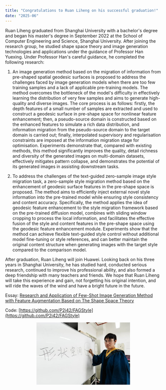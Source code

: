 ```yaml
---
title: "Congratulations to Ruan Liheng on his successful graduation!"
date: "2025-06"
---
```


Ruan Liheng graduated from Shanghai University with a bachelor's degree and began his master's degree in September 2022 at the School of Computer Engineering and Science, Shanghai University. After joining the research group, he studied shape space theory and image generation technologies and applications under the guidance of Professor Han Yuexing. Under Professor Han's careful guidance, he completed the following research:

1. An image generation method based on the migration of information from pre-shaped spatial geodesic surfaces is proposed to address the challenges faced by image generation models when there are too few training samples and a lack of applicable pre-training models. The method overcomes the bottleneck of the model's difficulty in effectively learning the distribution of very few samples and aims to generate high-quality and diverse images. The core process is as follows: firstly, the depth features of a small number of samples are extracted and used to construct a geodesic surface in pre-shape space for nonlinear feature enhancement; then, a pseudo-source domain is constructed based on the enhanced features to simulate a rich data distribution, and information migration from the pseudo-source domain to the target domain is carried out; finally, interpolated supervisory and regularisation constraints are imposed at the information migration stage for optimisation. Experiments demonstrate that, compared with existing methods, this method significantly improves the quality, detail richness and diversity of the generated images on multi-domain datasets, effectively mitigates pattern collapse, and demonstrates the potential of its generated images in assisting downstream tasks.

2. To address the challenges of the text-guided zero-sample image style migration task, a zero-sample style migration method based on the enhancement of geodesic surface features in the pre-shape space is proposed. The method aims to efficiently inject external novel style information into the pre-trained model while ensuring style consistency and content accuracy. Specifically, the method applies the idea of geodesic feature enhancement to the style migration framework based on the pre-trained diffusion model, combines with sliding window cropping to process the local information, and facilitates the effective fusion of the style and content features in the pre-shape space using the geodesic feature enhancement module. Experiments show that the method can achieve flexible text-guided style control without additional model fine-tuning or style references, and can better maintain the original content structure when generating images with the target style compared to the comparison model.

After graduation, Ruan Liheng will join Huawei. Looking back on his three years in Shanghai University, he has studied hard, conducted serious research, continued to improve his professional ability, and also formed a deep friendship with many teachers and friends. We hope that Ruan Liheng will take this experience and gain, not forgetting his original intention, and will ride the waves of the wind and have a bright future in the future.

Essay: [Research and Application of Few-Shot Image Generation Method with Feature Augmentation Based on The Shape Space Theory](/paper/2025/22721547%e9%98%ae%e7%a4%bc%e6%81%92.pdf)

Code: [https://github.com/P2i42/FAGStyle](https://github.com/P2i42/FAGStyle)

<p align="center">
  <img src="/images/indexPic/2025/rlh.jpg" style="width:60%" />
</p> 